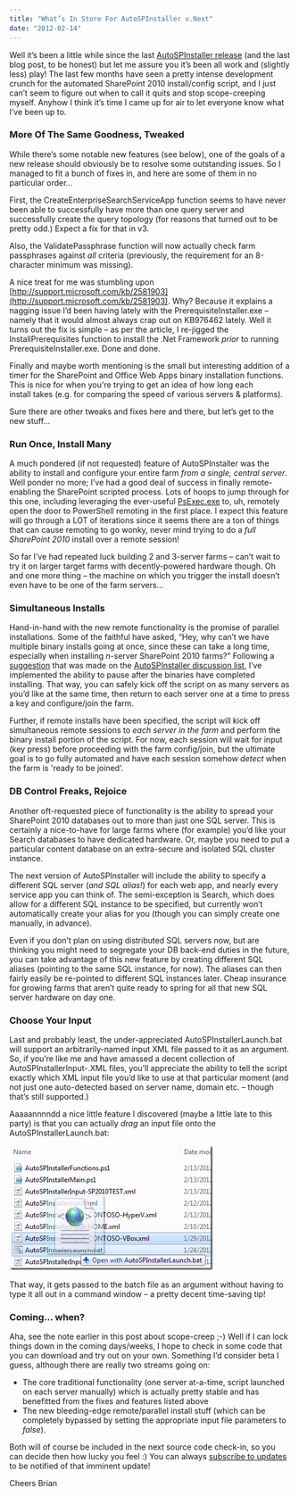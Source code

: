 ```yaml
---
title: "What’s In Store For AutoSPInstaller v.Next"
date: "2012-02-14"
---
```


Well it’s been a little while since the last [AutoSPInstaller release](http://autospinstaller.codeplex.com/releases/view/38568?ProjectName=autospinstaller) (and the last blog post, to be honest) but let me assure you it’s been all work and (slightly less) play! The last few months have seen a pretty intense development crunch for the automated SharePoint 2010 install/config script, and I just can’t seem to figure out when to call it quits and stop scope-creeping myself. Anyhow I think it’s time I came up for air to let everyone know what I’ve been up to.

### More Of The Same Goodness, Tweaked

While there’s some notable new features (see below), one of the goals of a new release should obviously be to resolve some outstanding issues. So I managed to fit a bunch of fixes in, and here are some of them in no particular order...

First, the CreateEnterpriseSearchServiceApp function seems to have never been able to successfully have more than one query server and successfully create the query topology (for reasons that turned out to be pretty odd.) Expect a fix for that in v3.

Also, the ValidatePassphrase function will now actually check farm passphrases against _all_ criteria (previously, the requirement for an 8-character minimum was missing).

A nice treat for me was stumbling upon [http://support.microsoft.com/kb/2581903](http://support.microsoft.com/kb/2581903). Why? Because it explains a nagging issue I’d been having lately with the PrerequisiteInstaller.exe – namely that it would almost always crap out on KB976462 lately. Well it turns out the fix is simple – as per the article, I re-jigged the InstallPrerequisites function to install the .Net Framework _prior_ to running PrerequisiteInstaller.exe. Done and done.

Finally and maybe worth mentioning is the small but interesting addition of a timer for the SharePoint and Office Web Apps binary installation functions. This is nice for when you're trying to get an idea of how long each install takes (e.g. for comparing the speed of various servers & platforms).

Sure there are other tweaks and fixes here and there, but let’s get to the new stuff…

### Run Once, Install Many

A much pondered (if not requested) feature of AutoSPInstaller was the ability to install and configure your entire farm _from a single, central server_. Well ponder no more; I’ve had a good deal of success in finally remote-enabling the SharePoint scripted process. Lots of hoops to jump through for this one, including leveraging the ever-useful [PsExec.exe](http://technet.microsoft.com/en-us/sysinternals/bb897553) to, uh, remotely open the door to PowerShell remoting in the first place. I expect this feature will go through a LOT of iterations since it seems there are a ton of things that can cause remoting to go wonky, never mind trying to do a _full SharePoint 2010_ install over a remote session!

So far I’ve had repeated luck building 2 and 3-server farms – can’t wait to try it on larger target farms with decently-powered hardware though. Oh and one more thing – the machine on which you trigger the install doesn’t even have to be one of the farm servers…

### Simultaneous Installs

Hand-in-hand with the new remote functionality is the promise of parallel installations. Some of the faithful have asked, “Hey, why can’t we have multiple binary installs going at once, since these can take a long time, especially when installing _n_\-server SharePoint 2010 farms?” Following a [suggestion](http://autospinstaller.codeplex.com/discussions/274010) that was made on the [AutoSPInstaller discussion list](http://autospinstaller.codeplex.com/discussions), I’ve implemented the ability to pause after the binaries have completed installing. That way, you can safely kick off the script on as many servers as you’d like at the same time, then return to each server one at a time to press a key and configure/join the farm.

Further, if remote installs have been specified, the script will kick off simultaneous remote sessions to _each server in the farm_ and perform the binary install portion of the script. For now, each session will wait for input (key press) before proceeding with the farm config/join, but the ultimate goal is to go fully automated and have each session somehow _detect_ when the farm is 'ready to be joined’.

### DB Control Freaks, Rejoice

Another oft-requested piece of functionality is the ability to spread your SharePoint 2010 databases out to more than just one SQL server. This is certainly a nice-to-have for large farms where (for example) you’d like your Search databases to have dedicated hardware. Or, maybe you need to put a particular content database on an extra-secure and isolated SQL cluster instance.

The next version of AutoSPInstaller will include the ability to specify a different SQL server (_and SQL alias!_) for each web app, and nearly every service app you can think of. The semi-exception is Search, which does allow for a different SQL instance to be specified, but currently won’t automatically create your alias for you (though you can simply create one manually, in advance).

Even if you don’t plan on using distributed SQL servers now, but are thinking you might need to segregate your DB back-end duties in the future, you can take advantage of this new feature by creating different SQL aliases (pointing to the same SQL instance, for now). The aliases can then fairly easily be re-pointed to different SQL instances later. Cheap insurance for growing farms that aren’t quite ready to spring for all that new SQL server hardware on day one.

### Choose Your Input

Last and probably least, the under-appreciated AutoSPInstallerLaunch.bat will support an arbitrarily-named input XML file passed to it as an argument. So, if you’re like me and have amassed a decent collection of AutoSPInstallerInput-<string>.XML files, you’ll appreciate the ability to tell the script exactly which XML input file you’d like to use at that particular moment (and not just one auto-detected based on server name, domain etc. – though that’s still supported.)

Aaaaannnndd a nice little feature I discovered (maybe a little late to this party) is that you can actually _drag_ an input file onto the AutoSPInstallerLaunch.bat:

[![DragOntoAutoSPInstallerLaunch](images/DragOntoAutoSPInstallerLaunch_thumb.png)](http://spinsiders.com/brianlala/files/2012/02/DragOntoAutoSPInstallerLaunch.png)

That way, it gets passed to the batch file as an argument without having to type it all out in a command window – a pretty decent time-saving tip!

### Coming… when?

Aha, see the note earlier in this post about scope-creep ;-) Well if I can lock things down in the coming days/weeks, I hope to check in some code that you can download and try out on your own. Something I’d consider beta I guess, although there are really two streams going on:

- The core traditional functionality (one server at-a-time, script launched on each server manually) which is actually pretty stable and has benefitted from the fixes and features listed above
- The new bleeding-edge remote/parallel install stuff (which can be completely bypassed by setting the appropriate input file parameters to _false_).

Both will of course be included in the next source code check-in, so you can decide then how lucky you feel :) You can always [subscribe to updates](http://autospinstaller.codeplex.com/project/feeds/rss?ProjectRSSFeed=codeplex%3a%2f%2fsourcecontrol%2fautospinstaller#) to be notified of that imminent update!

Cheers Brian
